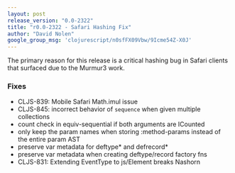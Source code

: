 ```yaml
---
layout: post
release_version: "0.0-2322"
title: "r0.0-2322 - Safari Hashing Fix"
author: "David Nolen"
google_group_msg: 'clojurescript/n0sfFX09Vbw/9Icme54Z-X0J'
---
```


The primary reason for this release is a critical hashing bug 
in Safari clients that surfaced due to the Murmur3 work. 

### Fixes 
* CLJS-839: Mobile Safari Math.imul issue 
* CLJS-845: incorrect behavior of `sequence` when given multiple collections 
* count check in equiv-sequential if both arguments are ICounted 
* only keep the param names when storing :method-params instead of the 
  entire param AST 
* preserve var metadata for deftype* and defrecord* 
* preserve var metadata when creating deftype/record factory fns 
* CLJS-831: Extending EventType to js/Element breaks Nashorn 
